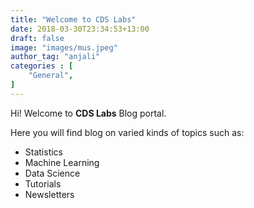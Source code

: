```yaml
---
title: "Welcome to CDS Labs"
date: 2018-03-30T23:34:53+13:00
draft: false
image: "images/mus.jpeg"
author_tag: "anjali"
categories : [
    "General",
]
---
```


Hi! Welcome to **CDS Labs** Blog portal. 

Here you will find blog on varied kinds of topics such as:

- Statistics
- Machine Learning
- Data Science
- Tutorials
- Newsletters
